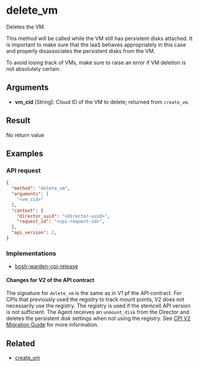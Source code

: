 # delete_vm

Deletes the VM.

This method will be called while the VM still has persistent disks attached. It is important to make sure that the IaaS behaves appropriately in this case and properly disassociates the persistent disks from the VM.

To avoid losing track of VMs, make sure to raise an error if VM deletion is not absolutely certain.


## Arguments

- **vm_cid** [String]: Cloud ID of the VM to delete; returned from `create_vm`.


## Result

No return value


## Examples

### API request

```json
{
  "method": "delete_vm",
  "arguments": [
    "<vm_cid>"
  ],
  "context": {
    "director_uuid": "<director-uuid>",
    "request_id": "<cpi-request-id>",
  },
  "api_version": 2,
}
```

### Implementations

 * [bosh-warden-cpi-release](https://github.com/cloudfoundry/bosh-warden-cpi-release/blob/master/src/bosh-warden-cpi/action/delete_vm.go)

#### Changes for V2 of the API contract

The signature for `delete_vm` is the same as in V1 pf the API contract. For CPIs that previously used the registry to track mount points, V2 does not necessarily use the registry. The registry is used if the stemcell API version is not sufficient. The Agent receives an `unmount_disk` from the Director and deletes the persistent disk settings when not using the registry. See [CPI V2 Migration Guide](../v2-migration-guide.md) for more information.


## Related

 * [create_vm](create-vm.md)
